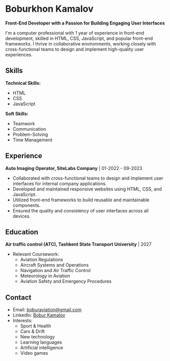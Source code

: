 # Boburkhon Kamalov 

**Front-End Developer with a Passion for Building Engaging User Interfaces**

I'm a computer professional with 1 year of experience in front-end development, skilled in HTML, CSS, JavaScript, and popular front-end frameworks. I thrive in collaborative environments, working closely with cross-functional teams to design and implement high-quality user experiences.

##  Skills

**Technical Skills:**

- HTML
- CSS
- JavaScript

**Soft Skills:**

- Teamwork
- Communication
- Problem-Solving
- Time Management

##  Experience

**Auto Imaging Operator, SiteLabs Company** | 01-2022 - 09-2023

- Collaborated with cross-functional teams to design and implement user interfaces for internal company applications.
- Developed and maintained responsive websites using HTML, CSS, and JavaScript.
- Utilized front-end frameworks to build reusable and maintainable components.
- Ensured the quality and consistency of user interfaces across all devices.

##  Education

**Air traffic control (ATC), Tashkent State Transport University** | 2027

- Relevant Coursework: 
  - Aviation Regulations
  - Aircraft Systems and Operations
  - Navigation and Air Traffic Control
  - Meteorology in Aviation
  - Aviation Safety and Emergency Procedures

##  Contact

- Email: boburaviation@gmail.com
- LinkedIn: [Bobur Kamalov](https://www.linkedin.com/in/bobur-kamalov-230303251)
- Interests: 
  - Sport & Health
  - Cars & Drift
  - New technology
  - Learning languages
  - Artificial intelligence
  - Video games
